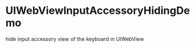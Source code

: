UIWebViewInputAccessoryHidingDemo
=================================

hide input accessory view of the keyboard in UIWebView

